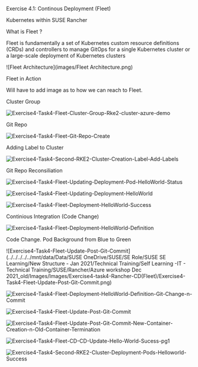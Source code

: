 Exercise 4.1: Continous Deployment (Fleet)

Kubernetes within SUSE Rancher 

What is Fleet ?

Fleet is fundamentally a set of Kubernetes custom resource definitions (CRDs) and controllers to manage GitOps for a single Kubernetes cluster or a large-scale deployment of Kubernetes clusters

![Fleet Architecture](images/Fleet Architecture.png)

Fleet in Action

Will have to add image as to how we can reach to Fleet.

Cluster Group

![Exercise4-Task4-Fleet-Cluster-Group-Rke2-cluster-azure-demo](images/Exercise4-Task4-Fleet-Cluster-Group-Rke2-cluster-azure-demo.png)

Git Repo

![Exercise4-Task4-Fleet-Git-Repo-Create](images/Exercise4-Task4-Fleet-Git-Repo-Create.png)

Adding Label to Cluster

![Exercise4-Task4-Second-RKE2-Cluster-Creation-Label-Add-Labels](images/Exercise4-Task4-Second-RKE2-Cluster-Creation-Label-Add-Labels.png)

Git Repo Reconsiliation

![Exercise4-Task4-Fleet-Updating-Deployment-Pod-HelloWorld-Status](images/Exercise4-Task4-Fleet-Updating-Deployment-Pod-HelloWorld-Status.png)

![Exercise4-Task4-Fleet-Updating-Deployment-HelloWorld](images/Exercise4-Task4-Fleet-Updating-Deployment-HelloWorld.png)

![Exercise4-Task4-Fleet-Deployment-HelloWorld-Success](images/Exercise4-Task4-Fleet-Deployment-HelloWorld-Success.png)

Continious Integration (Code Change)

![Exercise4-Task4-Fleet-Deployment-HelloWorld-Definition](images/Exercise4-Task4-Fleet-Deployment-HelloWorld-Definition.png)

Code Change. Pod Background from Blue to Green

![Exercise4-Task4-Fleet-Update-Post-Git-Commit](../../../../../mnt/data/Data/SUSE OneDrive/SUSE/SE Role/SUSE SE Learning/New Structure - Jan 2021/Technical Training/Self Learning -IT - Technical Training/SUSE/Rancher/Azure workshop Dec 2021_old/Images/Images/Exercise4-task4-Rancher-CD(Fleet)/Exercise4-Task4-Fleet-Update-Post-Git-Commit.png)

![Exercise4-Task4-Fleet-Deployment-HelloWorld-Definition-Git-Change-n-Commit](images/Exercise4-Task4-Fleet-Deployment-HelloWorld-Definition-Git-Change-n-Commit.png)

![Exercise4-Task4-Fleet-Update-Post-Git-Commit](images/Exercise4-Task4-Fleet-Update-Post-Git-Commit-163915362714212.png)

![Exercise4-Task4-Fleet-Update-Post-Git-Commit-New-Container-Creation-n-Old-Container-Termination](images/Exercise4-Task4-Fleet-Update-Post-Git-Commit-New-Container-Creation-n-Old-Container-Termination.png)

![Exercise4-Task4-Fleet-CD-CD-Update-Hello-World-Sucess-pg1](images/Exercise4-Task4-Fleet-CD-CD-Update-Hello-World-Sucess-pg1.png)

![Exercise4-Task4-Second-RKE2-Cluster-Deployment-Pods-Helloworld-Success](images/Exercise4-Task4-Second-RKE2-Cluster-Deployment-Pods-Helloworld-Success.png)